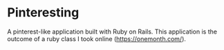 # Pinteresting
A pinterest-like application built with Ruby on Rails. This application is the outcome of a ruby class I took online (https://onemonth.com/).
